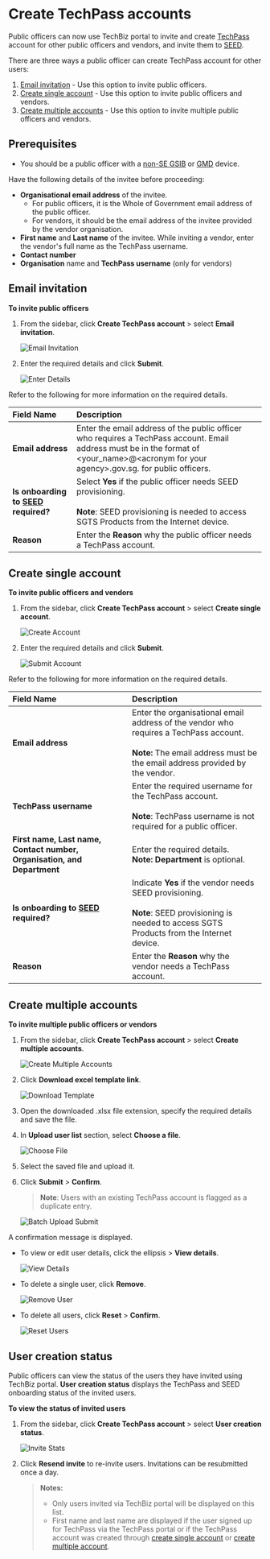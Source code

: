 # Create TechPass accounts
Public officers can now use TechBiz portal to invite and create [TechPass](https://docs.developer.tech.gov.sg/docs/techpass-user-guide/) account for other public officers and vendors, and invite them to [SEED](https://docs.developer.tech.gov.sg/docs/security-suite-for-engineering-endpoint-devices/).

There are three ways a public officer can create TechPass account for other users:

1. [Email invitation](#email-invitation) - Use this option to invite public officers.
2. [Create single account](#create-single-account) - Use this option to invite public officers and vendors.
3. [Create multiple accounts](#create-multiple-accounts) - Use this option to invite multiple public officers and vendors.

## Prerequisites

- You should be a public officer with a [non-SE GSIB](https://docs.developer.tech.gov.sg/docs/techbiz-documentation/glossary) or [GMD](https://docs.developer.tech.gov.sg/docs/security-suite-for-engineering-endpoint-devices/additional-resources/glossary?id=gmd) device.

Have the following details of the invitee before proceeding:

- **Organisational email address** of the invitee.
  - For public officers, it is the Whole of Government email address of the public officer.
  - For vendors, it should be the email address of the invitee provided by the vendor organisation.
- **First name** and **Last name** of the invitee. While inviting a vendor, enter the vendor's full name as the TechPass username.
- **Contact number**
- **Organisation** name and **TechPass username** (only for vendors)

## Email invitation

**To invite public officers**

1. From the sidebar, click **Create TechPass account** > select **Email invitation**.

   ![Email Invitation](images/invitation-email.png)

2. Enter the required details and click **Submit**.

   ![Enter Details](images/email_invite3.png)

Refer to the following for more information on the required details.

| Field Name  | Description |
| :---------- |:-------------|
| **Email address** | Enter the email address of the public officer who requires a TechPass account. Email address must be in the format of \<your_name>@\<acronym for your agency>.gov.sg. for public officers.<br> |
| **Is onboarding to [SEED](https://docs.developer.tech.gov.sg/docs/security-suite-for-engineering-endpoint-devices/#/) required?** | Select **Yes** if the public officer needs SEED provisioning.<br /><br /> **Note**: SEED provisioning is needed to access SGTS Products from the Internet device. |
| **Reason** | Enter the **Reason** why the public officer needs a TechPass account. |

## Create single account

**To invite public officers and vendors**

1. From the sidebar, click **Create TechPass account** > select **Create single account**.

   ![Create Account](images/create-account.png)

2. Enter the required details and click **Submit**.

   ![Submit Account](images/create_acct2.png)

Refer to the following for more information on the required details.

| Field Name  | Description |
| :---------- |:-------------|
| **Email address**| Enter the organisational email address of the vendor who requires a TechPass account. </br></br> **Note:** The email address must be the email address provided by the vendor. |
| **TechPass username** | Enter the required username for the TechPass account. </br></br> **Note**: TechPass username is not required for a public officer. |
| **First name,** **Last name,** **Contact number,** **Organisation, and Department**| Enter the required details.<br />**Note: Department** is optional. |
| **Is onboarding to [SEED](https://docs.developer.tech.gov.sg/docs/security-suite-for-engineering-endpoint-devices/#/) required?** | Indicate **Yes** if the vendor needs SEED provisioning.<br /><br />**Note**: SEED provisioning is needed to access SGTS Products from the Internet device. |
| **Reason** | Enter the **Reason** why the vendor needs a TechPass account. |

## Create multiple accounts

**To invite multiple public officers or vendors**

1. From the sidebar, click **Create TechPass account** > select **Create multiple accounts**.

   ![Create Multiple Accounts](images/create-multiple-acc.png)

2. Click **Download excel template link**.

   ![Download Template](images/download-template.png)

3. Open the downloaded .xlsx file extension, specify the required details and save the file.
4. In **Upload user list** section, select **Choose a file**.

   ![Choose File](images/choose-file.png)

5. Select the saved file and upload it.
6. Click **Submit** > **Confirm**.

   > **Note**: Users with an existing TechPass account is flagged as a duplicate entry.

   ![Batch Upload Submit](images/batch-upload-submit.png)

A confirmation message is displayed.

- To view or edit user details, click the ellipsis > **View details**.

   ![View Details](images/view-details.png)

- To delete a single user, click **Remove**.

   ![Remove User](images/remove-user.png)

- To delete all users, click **Reset** > **Confirm**.

   ![Reset Users](images/reset.png)

## User creation status

Public officers can view the status of the users they have invited using TechBiz portal. **User creation status** displays the TechPass and SEED onboarding status of the invited users.

**To view the status of invited users**

1. From the sidebar, click **Create TechPass account** > select **User creation status**.

   ![Invite Stats](images/invite-stats.png)

2. Click **Resend invite** to re-invite users. Invitations can be resubmitted once a day.

   >**Notes:**
   > - Only users invited via TechBiz portal will be displayed on this list. 
   > - First name and last name are displayed if the user signed up for TechPass via the TechPass portal or if the TechPass account was created through [create single account](#create-single-account) or [create multiple account](#create-multiple-account). 

